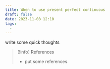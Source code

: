 ```yaml
---
title: When to use present perfect continuous
draft: false
date: 2023-11-08 12:10
tags:
  - 
---
```


write some quick thoughts

> [!info] References
> - put some references
